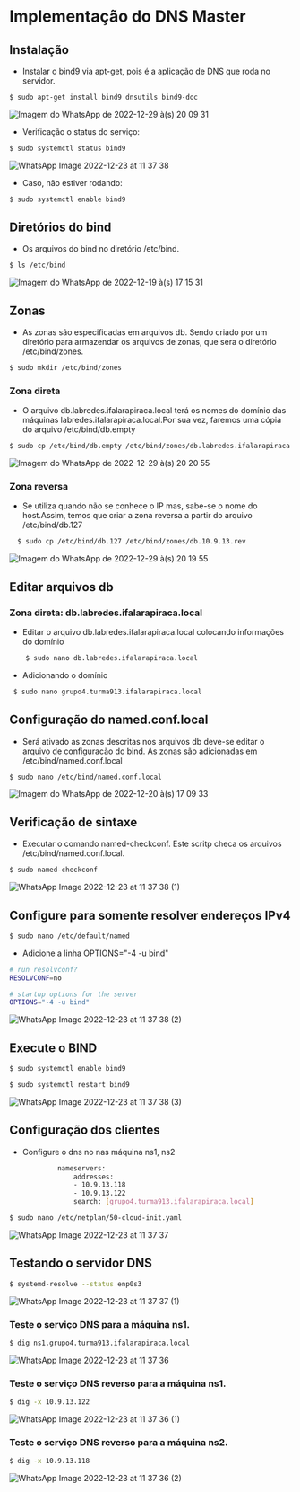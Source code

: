 # Implementação do DNS Master

## Instalação
* Instalar o bind9 via apt-get, pois é a aplicação de DNS que roda no servidor.
```bash
$ sudo apt-get install bind9 dnsutils bind9-doc 
```
![Imagem do WhatsApp de 2022-12-29 à(s) 20 09 31](https://user-images.githubusercontent.com/103438153/210019745-96a9bfff-56aa-4e33-98e0-84132243491f.jpg)

* Verificação o status do serviço:
```bash
$ sudo systemctl status bind9
```
![WhatsApp Image 2022-12-23 at 11 37 38](https://user-images.githubusercontent.com/80183918/209551961-5e8ca2a1-4acf-44cb-bc1b-aa508575f856.jpeg)

* Caso, não estiver rodando:
```bash
$ sudo systemctl enable bind9
```


## Diretórios do bind
* Os arquivos do bind no diretório /etc/bind.
```bash
$ ls /etc/bind
```
![Imagem do WhatsApp de 2022-12-19 à(s) 17 15 31](https://user-images.githubusercontent.com/103438153/210019432-183bbbea-1a9e-4ffa-aff7-cd22adb53dc0.jpg)


## Zonas
* As zonas são especificadas em arquivos db. Sendo criado por um diretório para armazendar os arquivos de zonas, que sera o diretório /etc/bind/zones.
```bash
$ sudo mkdir /etc/bind/zones
```

### Zona direta 
* O arquivo db.labredes.ifalarapiraca.local terá os nomes do domínio das máquinas  labredes.ifalarapiraca.local.Por sua vez, faremos uma cópia do arquivo /etc/bind/db.empty
```bash
$ sudo cp /etc/bind/db.empty /etc/bind/zones/db.labredes.ifalarapiraca.local 
```
![Imagem do WhatsApp de 2022-12-29 à(s) 20 20 55](https://user-images.githubusercontent.com/103438153/210020392-e6457bdd-e6b9-4f0f-b6d4-eb5aae18440c.jpg)


### Zona reversa
* Se utiliza quando não se conhece o IP mas, sabe-se o nome do host.Assim, temos que criar a zona reversa a partir do arquivo /etc/bind/db.127
```bash
  $ sudo cp /etc/bind/db.127 /etc/bind/zones/db.10.9.13.rev
```
![Imagem do WhatsApp de 2022-12-29 à(s) 20 19 55](https://user-images.githubusercontent.com/103438153/210021373-a1c05154-8424-4830-975e-31e00ab81adc.jpg)

## Editar arquivos db
### Zona direta: db.labredes.ifalarapiraca.local
* Editar o arquivo db.labredes.ifalarapiraca.local colocando informações do domínio
```bash
    $ sudo nano db.labredes.ifalarapiraca.local 
```
* Adicionando o domínio
```bash
 $ sudo nano grupo4.turma913.ifalarapiraca.local
```

## Configuração do named.conf.local
* Será ativado as zonas descritas nos arquivos db deve-se editar o arquivo de configuracão do bind. As zonas são adicionadas em /etc/bind/named.conf.local
```bash
$ sudo nano /etc/bind/named.conf.local
```

![Imagem do WhatsApp de 2022-12-20 à(s) 17 09 33](https://user-images.githubusercontent.com/103438153/210020533-e47bb9c0-2558-4596-94cf-05852c3de70b.jpg)

## Verificação de sintaxe
* Executar o comando named-checkconf. Este scritp checa os arquivos /etc/bind/named.conf.local.
```bash
$ sudo named-checkconf
```
![WhatsApp Image 2022-12-23 at 11 37 38 (1)](https://user-images.githubusercontent.com/80183918/209552084-a63f63dd-8a9f-4346-9f41-bbfeb1f9a041.jpeg)


## Configure para somente resolver endereços IPv4
```bash
$ sudo nano /etc/default/named
```

* Adicione a linha OPTIONS="-4 -u bind"
```bash
# run resolvconf?
RESOLVCONF=no

# startup options for the server
OPTIONS="-4 -u bind"
```
![WhatsApp Image 2022-12-23 at 11 37 38 (2)](https://user-images.githubusercontent.com/80183918/209552230-6d018b71-b9c9-43c9-880f-c74ea790c4bb.jpeg)

## Execute o BIND
```bash
$ sudo systemctl enable bind9
```

```bash
$ sudo systemctl restart bind9
```
![WhatsApp Image 2022-12-23 at 11 37 38 (3)](https://user-images.githubusercontent.com/80183918/209552316-84377764-3483-486b-a2d6-4e4fa961458f.jpeg)

## Configuração dos clientes
* Configure o dns no nas máquina ns1, ns2 

```bash
            nameservers: 
                addresses:
                - 10.9.13.118
                - 10.9.13.122
                search: [grupo4.turma913.ifalarapiraca.local]
```

```bash
$ sudo nano /etc/netplan/50-cloud-init.yaml 
```
![WhatsApp Image 2022-12-23 at 11 37 37](https://user-images.githubusercontent.com/80183918/209552361-3ea33ae7-5ea5-4a55-8dd3-eae2a4d78dc4.jpeg)

## Testando o servidor DNS
```bash
$ systemd-resolve --status enp0s3
```
![WhatsApp Image 2022-12-23 at 11 37 37 (1)](https://user-images.githubusercontent.com/80183918/209552420-c42c7b8d-ac21-48d1-8eef-8885f44ab918.jpeg)

### Teste o serviço DNS para a máquina ns1.
```bash
$ dig ns1.grupo4.turma913.ifalarapiraca.local
```
![WhatsApp Image 2022-12-23 at 11 37 36](https://user-images.githubusercontent.com/80183918/209552472-a5f90ac5-debb-4404-8a15-26508c47f525.jpeg)

### Teste o serviço DNS reverso para a máquina ns1.
```bash
$ dig -x 10.9.13.122
```
![WhatsApp Image 2022-12-23 at 11 37 36 (1)](https://user-images.githubusercontent.com/80183918/209552539-2ae493dc-bea7-4d80-8590-a9f97aabaa8d.jpeg)

### Teste o serviço DNS reverso para a máquina ns2.
```bash
$ dig -x 10.9.13.118
```
![WhatsApp Image 2022-12-23 at 11 37 36 (2)](https://user-images.githubusercontent.com/80183918/209552545-25d089cc-559f-415c-8f8e-9f84b71c6d20.jpeg)
